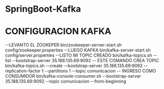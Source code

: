 # SpringBoot-Kafka
# CONFIGURACION KAFKA
--LEVANTO EL ZOOKEPER
bin/zookeeper-server-start.sh config/zookeeper.properties
--LUEGO KAFKA
bin/kafka-server-start.sh config/server.properties
--LISTO MI TOPIC CREADO
bin/kafka-topics.sh --list --bootstrap-server 35.188.135.69:9092
-- ESTE COMANDO CREA TOPIC
bin/kafka-topics.sh --create --bootstrap-server 35.188.135.69:9092 --replication-factor 1 --partitions 1 --topic comunicacion
-- INGRESO COMO CONSUMIDOR
bin/kafka-console-consumer.sh --bootstrap-server 35.188.135.69:9092 --topic comunicacion --from-beginning
